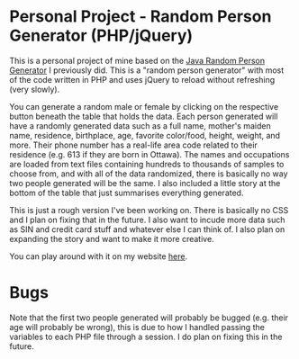 # Personal Project - Random Person Generator (PHP/jQuery)
This is a personal project of mine based on the <a href="https://github.com/richard1990/random-person-generator-java">Java Random Person Generator</a> I previously did. This is a "random person generator" with most of the code written in PHP and uses jQuery to reload without refreshing (very slowly).

You can generate a random male or female by clicking on the respective button beneath the table that holds the data. Each person generated will have a randomly generated data such as a full name, mother's maiden name, residence, birthplace, age, favorite color/food, height, weight, and more. Their phone number has a real-life area code related to their residence (e.g. 613 if they are born in Ottawa). The names and occupations are loaded from text files containing hundreds to thousands of samples to choose from, and with all of the data randomized, there is basically no way two people generated will be the same. I also included a little story at the bottom of the table that just summarises everything generated. 

This is just a rough version I've been working on. There is basically no CSS and I plan on fixing that in the future. I also want to incude more data such as SIN and credit card stuff and whatever else I can think of. I also plan on expanding the story and want to make it more creative. 

You can play around with it on my website <a href="http://dev1.richardbarney.ca/random_person_generator/">here</a>.

# Bugs

Note that the first two people generated will probably be bugged (e.g. their age will probably be wrong), this is due to how I handled passing the variables to each PHP file through a session. I do plan on fixing this in the future.
